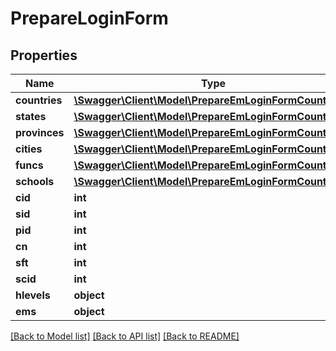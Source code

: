# PrepareLoginForm

## Properties
Name | Type | Description | Notes
------------ | ------------- | ------------- | -------------
**countries** | [**\Swagger\Client\Model\PrepareEmLoginFormCountries[]**](PrepareEmLoginFormCountries.md) |  | [optional] 
**states** | [**\Swagger\Client\Model\PrepareEmLoginFormCountries[]**](PrepareEmLoginFormCountries.md) |  | [optional] 
**provinces** | [**\Swagger\Client\Model\PrepareEmLoginFormCountries[]**](PrepareEmLoginFormCountries.md) |  | [optional] 
**cities** | [**\Swagger\Client\Model\PrepareEmLoginFormCountries[]**](PrepareEmLoginFormCountries.md) |  | [optional] 
**funcs** | [**\Swagger\Client\Model\PrepareEmLoginFormCountries[]**](PrepareEmLoginFormCountries.md) |  | [optional] 
**schools** | [**\Swagger\Client\Model\PrepareEmLoginFormCountries[]**](PrepareEmLoginFormCountries.md) |  | [optional] 
**cid** | **int** |  | [optional] 
**sid** | **int** |  | [optional] 
**pid** | **int** |  | [optional] 
**cn** | **int** |  | [optional] 
**sft** | **int** |  | [optional] 
**scid** | **int** |  | [optional] 
**hlevels** | **object** |  | [optional] 
**ems** | **object** |  | [optional] 

[[Back to Model list]](../../README.md#documentation-for-models) [[Back to API list]](../../README.md#documentation-for-api-endpoints) [[Back to README]](../../README.md)

